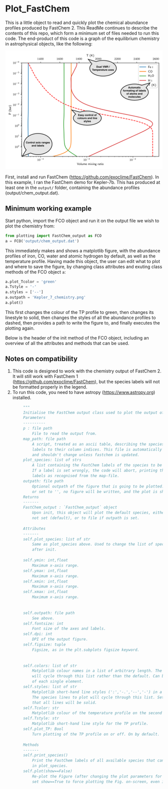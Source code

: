 # Plot_FastChem
This is a little object to read and quickly plot the chemical abundance profiles produced by FastChem 2. This ReadMe continues to describe the contents of this repo, which form a minimum set of files needed to run this code. The end-product of this code is a graph of the equilibrium chemistry in astrophysical objects, like the following:

![Chemistry of Kepler-7b](Kepler_7_chemistry.png)

First, install and run FastChem (<https://github.com/exoclime/FastChem>). In this example, I ran the FastChem demo for Kepler-7b. This has produced at least one in the `output/` folder, containing the abundance profiles (output/chem_output.dat).


## Minimum working example
Start python, import the FCO object and run it on the output file we wish to plot the chemistry from:

```python
from plotting import FastChem_output as FCO
a = FCO('output/chem_output.dat')
```

This immediately makes and shows a matplotlib figure, with the abundance profiles of iron, CO, water and atomic hydrogen by default, as well as the temperature profile. Having made this object, the user can edit what to plot and where to save the figure, by changing class attributes and exuting class methods of the FCO object `a`:

```python
a.plot_Tcolor = 'green'
a.Tstyle = '-'
a.styles = ['--']
a.outpath = 'Kepler_7_chemistry.png'
a.plot()
```
This first changes the colour of the TP profile to green, then changes its linestyle to solid, then changes the styles of all the abundance profiles to dashed, then provides a path to write the figure to, and finally executes the plotting again.

Below is the header of the init method of the FCO object, including an overview of all the attributes and methods that can be used.

## Notes on compatibility
1) This code is designed to work with the chemistry output of FastChem 2. It will still work with FastChem 1 (<https://github.com/exoclime/FastChem>), but the species labels will not be formatted properly in the legend.
2) To run this code, you need to have astropy (<https://www.astropy.org>) installed.

```python
        """
        Initialise the FastChem output class used to plot the output of FastChem.
        Parameters
        ----------
        p : file path
            File to read the output from.
        map_path: file path
            A script, treated as an ascii table, describing the species included in fast-chem, relating their
            labels to their column indices. This file is automatically generated by FastChem
            and shouldn't change unless fastchem is updated.
        plot_species: list of strs
            A list containing the FastChem labels of the species to be plotted.
            If a label is set wrongly, the code will abort, printing the available
            labels as recognised from the map-file.
        outpath: file path
            Optional outpath of the figure that is going to be plotted. If not set,
            or set to '', no figure will be written, and the plot is shown on screen instead (default).
        Returns
        -------
        FastChem_output : `FastChem_output` object
            Upon init, this object will plot the default species, either to screen if outpath is
            not set (default), or to file if outpath is set.

        Attributes
        -------
        self.plot_species: list of str
            Same as plot_species above. Used to change the list of species to plot
            after init.

        self.ymin: int,float
            Maximum x-axis range.
        self.ymax: int,float
            Maximum x-axis range.
        self.xmin: int,float
            Maximum x-axis range.
        self.xmax: int,float
            Maximum x-axis range.


        self.outpath: file path
            See above.
        self.fontsize: int
            Font size of the axes and labels.
        self.dpi: int
            DPI of the output figure.
        self.figsize: tuple
            Figsize, as in the plt.subplots figsize keyword.


        self.colors: list of str
            Matplotlib colour names in a list of arbitrary length. The species lines to plot
            will cycle through this list rather than the default. Can be used to specify the colour
            of each single element.
        self.styles: list of str
            Matplotlib short-hand line styles (':','-.','--','-') in a list of arbitrary length.
            The species lines to plot will cycle through this list. Set to '-' by default, meaning
            that all lines will be solid.
        self.Tcolor: str
            Matplotlib colour of the temperature profile on the second axis.
        self.Tstyle: str
            Matplotlib short-hand line style for the TP profile.
        self.plot_TP: Bool
            Turn plotting of the TP profile on or off. On by default.

        Methods
        -------
        self.print_species()
            Print the FastChem labels of all available species that can be included
            in plot_species.
        self.plot(show==False)
            Re-plot the Figure (after changing the plot parameters for instance).
            set show==True to force plotting the Fig. on-screen, even if outpath is set.
```
